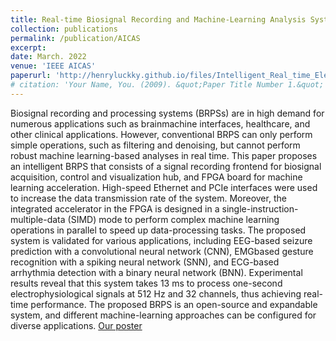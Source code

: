 ```yaml
---
title: Real-time Biosignal Recording and Machine-Learning Analysis System
collection: publications
permalink: /publication/AICAS
excerpt:
date: March. 2022
venue: 'IEEE AICAS'
paperurl: 'http://henryluckky.github.io/files/Intelligent_Real_time_Electrophysiological_Signal_Processing_System_based_on_FPGA_acceleration (1).pdf'
# citation: 'Your Name, You. (2009). &quot;Paper Title Number 1.&quot; <i>Journal 1</i>. 1(1).'
---
```

Biosignal recording and processing systems (BRPSs) are in high demand for numerous applications such as brainmachine interfaces, healthcare, and other clinical applications. However, conventional BRPS can only perform simple operations, such as filtering and denoising, but cannot perform robust machine learning-based analyses in real time. This paper proposes an intelligent BRPS that consists of a signal recording frontend for biosignal acquisition, control and visualization hub, and FPGA board for machine learning acceleration. High-speed Ethernet and PCIe interfaces were used to increase the data transmission rate of the system. Moreover, the integrated accelerator in the FPGA is designed in a single-instruction-multiple-data (SIMD) mode to perform complex machine learning operations in
parallel to speed up data-processing tasks. The proposed system is validated for various applications, including EEG-based seizure
prediction with a convolutional neural network (CNN), EMGbased gesture recognition with a spiking neural network (SNN), and ECG-based arrhythmia detection with a binary neural network (BNN). Experimental results reveal that this system takes 13 ms to process one-second electrophysiological signals at 512 Hz and 32 channels, thus achieving real-time performance. The proposed BRPS is an open-source and expandable system, and different machine-learning approaches can be configured for diverse applications.
[Our poster](/images/AICAS_poster.png)



<!-- [http://epub.cnipa.gov.cn/certifdesc.action?strWhere=CN213138832U](http://henryluckky.github.io/files/Intelligent_Real_time_Electrophysiological_Signal_Processing_System_based_on_FPGA_acceleration (1).pdf) -->